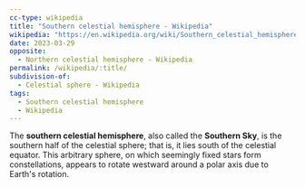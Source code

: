 ```yaml
---
cc-type: wikipedia
title: "Southern celestial hemisphere - Wikipedia"
wikipedia: "https://en.wikipedia.org/wiki/Southern_celestial_hemisphere"
date: 2023-03-29
opposite:
  - Northern celestial hemisphere - Wikipedia
permalink: /wikipedia/:title/
subdivision-of:
  - Celestial sphere - Wikipedia
tags:
  - Southern celestial hemisphere
  - Wikipedia
---
```

The **southern celestial hemisphere**, also called the **Southern Sky**, is the southern half of the celestial sphere; that is, it lies south of the celestial equator. This arbitrary sphere, on which seemingly fixed stars form constellations, appears to rotate westward around a polar axis due to Earth's rotation.